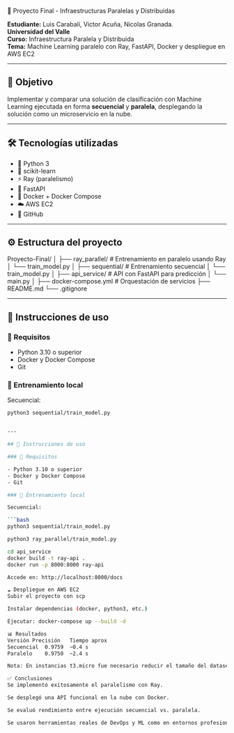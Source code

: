 🧠 Proyecto Final - Infraestructuras Paralelas y Distribuidas

**Estudiante:** Luis Carabalí, Victor Acuña, Nicolas Granada.  
**Universidad del Valle**  
**Curso:** Infraestructura Paralela y Distribuida  
**Tema:** Machine Learning paralelo con Ray, FastAPI, Docker y despliegue en AWS EC2

---

## 🎯 Objetivo

Implementar y comparar una solución de clasificación con Machine Learning ejecutada en forma **secuencial** y **paralela**, desplegando la solución como un microservicio en la nube.

---

## 🛠️ Tecnologías utilizadas

- 🐍 Python 3
- 🤖 scikit-learn
- ⚡ Ray (paralelismo)
- 🚀 FastAPI
- 🐳 Docker + Docker Compose
- ☁️ AWS EC2
- 🐙 GitHub

---

## ⚙️ Estructura del proyecto

Proyecto-Final/
│
├── ray_parallel/ # Entrenamiento en paralelo usando Ray
│ └── train_model.py
│
├── sequential/ # Entrenamiento secuencial
│ └── train_model.py
│
├── api_service/ # API con FastAPI para predicción
│ └── main.py
│
├── docker-compose.yml # Orquestación de servicios
├── README.md
└── .gitignore


---

## 🧪 Instrucciones de uso

### 🧱 Requisitos

- Python 3.10 o superior
- Docker y Docker Compose
- Git

### 🚀 Entrenamiento local

Secuencial:

```bash
python3 sequential/train_model.py


---

## 🧪 Instrucciones de uso

### 🧱 Requisitos

- Python 3.10 o superior
- Docker y Docker Compose
- Git

### 🚀 Entrenamiento local

Secuencial:

```bash
python3 sequential/train_model.py

python3 ray_parallel/train_model.py

cd api_service
docker build -t ray-api .
docker run -p 8000:8000 ray-api

Accede en: http://localhost:8000/docs

☁️ Despliegue en AWS EC2
Subir el proyecto con scp

Instalar dependencias (docker, python3, etc.)

Ejecutar: docker-compose up --build -d

📊 Resultados
Versión	Precisión	Tiempo aprox
Secuencial	0.9759	~0.4 s
Paralelo	0.9750	~2.4 s

Nota: En instancias t3.micro fue necesario reducir el tamaño del dataset y ajustar los parámetros de Ray para evitar errores de memoria.

✅ Conclusiones
Se implementó exitosamente el paralelismo con Ray.

Se desplegó una API funcional en la nube con Docker.

Se evaluó rendimiento entre ejecución secuencial vs. paralela.

Se usaron herramientas reales de DevOps y ML como en entornos profesionales.